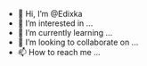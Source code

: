 - 👋 Hi, I’m @Edixka
- 👀 I’m interested in ...
- 🌱 I’m currently learning ...
- 💞️ I’m looking to collaborate on ...
- 📫 How to reach me ...

<!---
Edixka/Edixka is a ✨ special ✨ repository because its `README.md` (this file) appears on your GitHub profile.
You can click the Preview link to take a look at your changes.
--->
